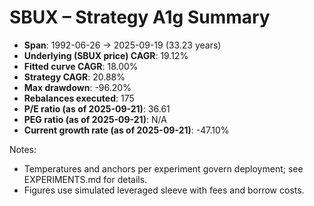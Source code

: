 # SBUX – Strategy A1g Summary

- **Span**: 1992-06-26 → 2025-09-19 (33.23 years)
- **Underlying (SBUX price) CAGR**: 19.12%
- **Fitted curve CAGR**: 18.00%
- **Strategy CAGR**: 20.88%
- **Max drawdown**: -96.20%
- **Rebalances executed**: 175
- **P/E ratio (as of 2025-09-21)**: 36.61
- **PEG ratio (as of 2025-09-21)**: N/A
- **Current growth rate (as of 2025-09-21)**: -47.10%

Notes:

- Temperatures and anchors per experiment govern deployment; see EXPERIMENTS.md for details.
- Figures use simulated leveraged sleeve with fees and borrow costs.

